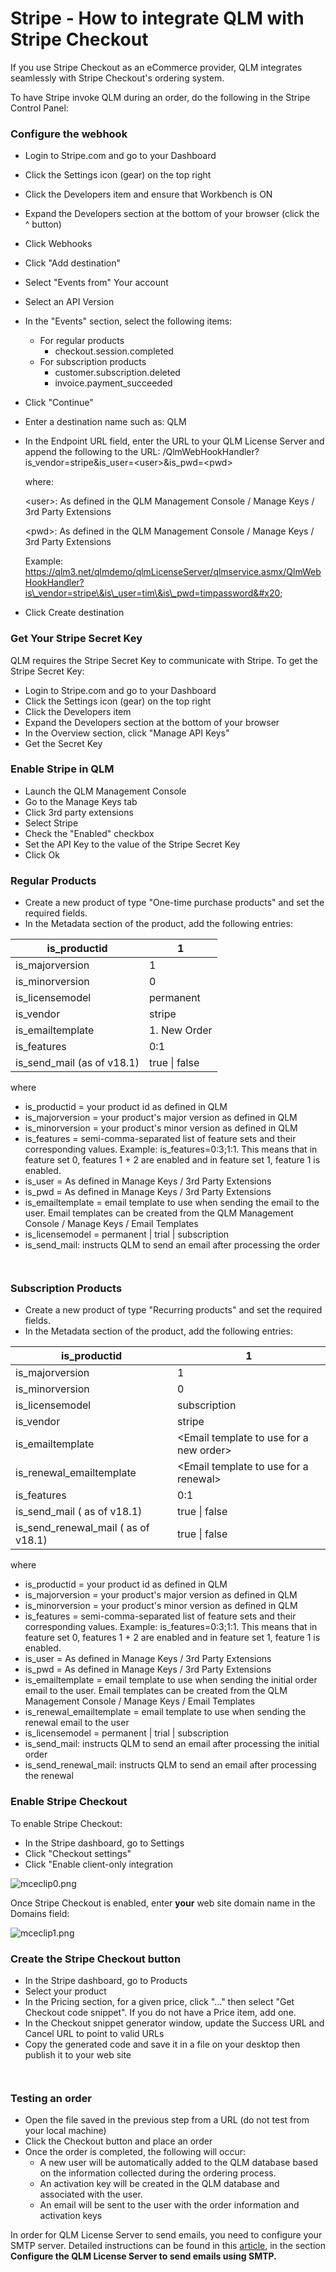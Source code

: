 # Stripe - How to integrate QLM with Stripe Checkout

If you use Stripe Checkout as an eCommerce provider, QLM integrates seamlessly with Stripe Checkout's ordering system.&#x20;

To have Stripe invoke QLM during an order, do the following in the Stripe Control Panel: &#x20;

### Configure the webhook

* Login to Stripe.com and go to your Dashboard
* Click the Settings icon (gear) on the top right&#x20;
* Click the Developers item and ensure that Workbench is ON
* Expand the Developers section at the bottom of your browser (click the ^ button)
* Click Webhooks
* Click "Add destination"
* Select "Events from" Your account
* Select an API Version
* In the "Events" section, select the following items:
  * For regular products
    * checkout.session.completed
  * For subscription products
    * customer.subscription.deleted
    * invoice.payment\_succeeded
* Click "Continue"
* Enter a destination name such as: QLM
*   In the Endpoint URL field, enter the URL to your QLM License Server and append the following to the URL: /QlmWebHookHandler?is\_vendor=stripe\&is\_user=\<user>\&is\_pwd=\<pwd>

    where:

    \<user>: As defined in the QLM Management Console / Manage Keys / 3rd Party Extensions

    \<pwd>: As defined in the QLM Management Console / Manage Keys / 3rd Party Extensions

    Example: https://qlm3.net/qlmdemo/qlmLicenseServer/qlmservice.asmx/QlmWebHookHandler?is\_vendor=stripe\&is\_user=tim\&is\_pwd=timpassword&#x20;
* Click Create destination

### Get Your Stripe Secret Key

QLM requires the Stripe Secret Key to communicate with Stripe. To get the Stripe Secret Key:

* Login to Stripe.com and go to your Dashboard
* Click the Settings icon (gear) on the top right&#x20;
* Click the Developers item&#x20;
* Expand the Developers section at the bottom of your browser
* In the Overview section, click "Manage API Keys"
* Get the Secret Key&#x20;

### &#x20;Enable Stripe in QLM&#x20;

* Launch the QLM Management Console
* Go to the Manage Keys tab
* Click 3rd party extensions
* Select Stripe
* Check the "Enabled" checkbox
* Set the API Key to the value of the Stripe Secret Key&#x20;
* Click Ok

### Regular Products

* Create a new product of type "One-time purchase products" and set the required fields.
* In the Metadata section of the product, add the following entries:

| is\_productid                | 1             |
| ---------------------------- | ------------- |
| is\_majorversion             | 1             |
| is\_minorversion             | 0             |
| is\_licensemodel             | permanent     |
| is\_vendor                   | stripe        |
| is\_emailtemplate            | 1. New Order  |
| is\_features                 | 0:1           |
| is\_send\_mail (as of v18.1) | true \| false |

where

* is\_productid = your product id as defined in QLM
* is\_majorversion = your product's major version as defined in QLM
* is\_minorversion = your product's minor version as defined in QLM
* is\_features = semi-comma-separated list of feature sets and their corresponding values. Example: is\_features=0:3;1:1. This means that in feature set 0, features 1 + 2 are enabled and in feature set 1, feature 1 is enabled.
* is\_user = As defined in Manage Keys / 3rd Party Extensions
* is\_pwd = As defined in Manage Keys / 3rd Party Extensions
* is\_emailtemplate = email template to use when sending the email to the user. Email templates can be created from the QLM Management Console / Manage Keys / Email Templates
* is\_licensemodel = permanent | trial | subscription&#x20;
* is\_send\_mail: instructs QLM to send an email after processing the order

<figure><img src="../.gitbook/assets/image (2).png" alt=""><figcaption></figcaption></figure>

<figure><img src="../.gitbook/assets/image (2) (1).png" alt=""><figcaption></figcaption></figure>

### Subscription Products

* Create a new product of type "Recurring products" and set the required fields.
* In the Metadata section of the product, add the following entries:

| is\_productid                          | 1                                        |
| -------------------------------------- | ---------------------------------------- |
| is\_majorversion                       | 1                                        |
| is\_minorversion                       | 0                                        |
| is\_licensemodel                       | subscription                             |
| is\_vendor                             | stripe                                   |
| is\_emailtemplate                      | \<Email template to use for a new order> |
| is\_renewal\_emailtemplate             | \<Email template to use for a renewal>   |
| is\_features                           | 0:1                                      |
| is\_send\_mail ( as of v18.1)          | true \| false                            |
| is\_send\_renewal\_mail ( as of v18.1) | true \| false                            |

where

* is\_productid = your product id as defined in QLM
* is\_majorversion = your product's major version as defined in QLM
* is\_minorversion = your product's minor version as defined in QLM
* is\_features = semi-comma-separated list of feature sets and their corresponding values. Example: is\_features=0:3;1:1. This means that in feature set 0, features 1 + 2 are enabled and in feature set 1, feature 1 is enabled.
* is\_user = As defined in Manage Keys / 3rd Party Extensions
* is\_pwd = As defined in Manage Keys / 3rd Party Extensions
* is\_emailtemplate = email template to use when sending the initial order email to the user. Email templates can be created from the QLM Management Console / Manage Keys / Email Templates
* is\_renewal\_emailtemplate = email template to use when sending the renewal email to the user
* is\_licensemodel = permanent | trial | subscription&#x20;
* is\_send\_mail: instructs QLM to send an email after processing the initial order
* is\_send\_renewal\_mail: instructs QLM to send an email after processing the renewal

### Enable Stripe Checkout&#x20;

To enable Stripe Checkout:

* In the Stripe dashboard, go to Settings
* Click "Checkout settings"
* Click "Enable client-only integration

![mceclip0.png](https://support.soraco.co/hc/article_attachments/360065073492/mceclip0.png)

Once Stripe Checkout is enabled, enter **your** web site domain name in the Domains field:

![mceclip1.png](https://support.soraco.co/hc/article_attachments/360065254111/mceclip1.png)

### Create the Stripe Checkout button

* In the Stripe dashboard, go to Products
* Select your product
* In the Pricing section, for a given price, click "..." then select "Get Checkout code snippet". If you do not have a Price item, add one.&#x20;
* In the Checkout snippet generator window, update the Success URL and Cancel URL to point to valid URLs
* Copy the generated code and save it in a file on your desktop then publish it to your web site

<figure><img src="../.gitbook/assets/image.png" alt=""><figcaption></figcaption></figure>

<figure><img src="../.gitbook/assets/image (1).png" alt=""><figcaption></figcaption></figure>

### Testing an order

* Open the file saved in the previous step from a URL (do not test from your local machine)
* Click the Checkout button and place an order
* Once the order is completed, the following will occur:
  * A new user will be automatically added to the QLM database based on the information collected during the ordering process.
  * An activation key will be created in the QLM database and associated with the user.
  * An email will be sent to the user with the order information and activation keys

&#x20;In order for QLM License Server to send emails, you need to configure your SMTP server. Detailed instructions can be found in this [article](https://support.soraco.co/hc/en-us/articles/207894796-How-to-configure-QLM-to-send-mail-using-SMTP), in the section **Configure the QLM License Server to send emails using SMTP.**
